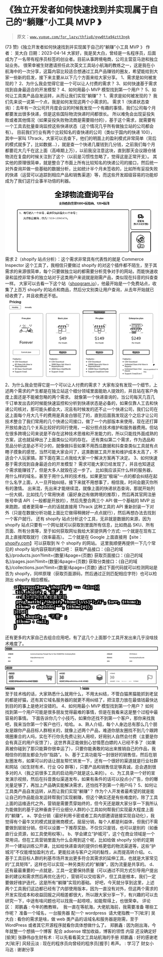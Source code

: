 # 《独立开发者如何快速找到并实现属于自己的“躺赚”小工具 MVP 》

> 原文：[`www.yuque.com/for_lazy/thfiu8/gyw0tta94ztt3ngk`](https://www.yuque.com/for_lazy/thfiu8/gyw0tta94ztt3ngk)

<ne-h2 id="cc2f2853" data-lake-id="cc2f2853"><ne-heading-ext><ne-heading-anchor></ne-heading-anchor><ne-heading-fold></ne-heading-fold></ne-heading-ext><ne-heading-content><ne-text id="ud14013e0">(73 赞)《独立开发者如何快速找到并实现属于自己的“躺赚”小工具 MVP 》</ne-text></ne-heading-content></ne-h2> <ne-p id="u21a5d273" data-lake-id="u21a5d273"><ne-text id="u9a6a94b8">作者： 吴大白</ne-text></ne-p> <ne-p id="u9403b222" data-lake-id="u9403b222"><ne-text id="u0fa6d5c4">日期：2023-04-14</ne-text></ne-p> <ne-p id="u3057e935" data-lake-id="u3057e935"><ne-text id="u31043e14">大家好，我是吴大白，曾经是一名程序员，后面成为了一名带有程序员标签的创业者。目前从事跨境电商，公司主营亚马逊和独立站业务。</ne-text></ne-p> <ne-p id="u41d25c7a" data-lake-id="u41d25c7a"><ne-text id="u3d0a5a0e">很荣幸被生财邀请担任此次英文工具站小航海的教练之一，这是我在小航海中的一次分享，这篇内容比较适合想通过工具产品赚钱的圈友，希望能给到大家一些新的启发，接下来主要从以下几个方面来给大家分享。</ne-text></ne-p> <ne-p id="u6be73e09" data-lake-id="u6be73e09"><ne-text id="u1ea3b2f5" ne-bold="true">1、需求是如何被发现的？</ne-text></ne-p> <ne-p id="u3c1aa121" data-lake-id="u3c1aa121"><ne-text id="u2a969752" ne-bold="true">2、为什么我会觉得它是一个可以让人付费的需求？</ne-text></ne-p> <ne-p id="u525f2b07" data-lake-id="u525f2b07"><ne-text id="u74fc0609" ne-bold="true">3、如何快速基于需求找到自身最适合的开发模型？</ne-text></ne-p> <ne-p id="uaca78a52" data-lake-id="uaca78a52"><ne-text id="u37438ba3" ne-bold="true">4、如何用最小 MVP 模型找到第一个用户？</ne-text></ne-p> <ne-p id="u2f5dadcf" data-lake-id="u2f5dadcf"><ne-text id="u03c91b55" ne-bold="true">5、如何让工具类产品自发运转，从而让我们实现“躺赚”？</ne-text></ne-p> <ne-p id="ud34ffbf1" data-lake-id="ud34ffbf1"><ne-text id="u7d5165b6" ne-bold="true">1、需求是如何被发现的？</ne-text></ne-p> <ne-p id="ud2a0b1be" data-lake-id="ud2a0b1be"><ne-text id="u8046c068">我们先来说一说第一个点，我是如何发现这两个小需求的。</ne-text></ne-p> <ne-p id="u7bcc8dce" data-lake-id="u7bcc8dce"><ne-text id="u507699af" ne-bold="true">需求 1（快递状态查询）：</ne-text><ne-text id="u66431ef6">去年有一次公司开月度会议的时候我发现一个有趣的事情，我们公司每个月都要发出很多快递，但是这些国际物流快递时间都很长。</ne-text></ne-p> <ne-p id="u345d685f" data-lake-id="u345d685f"><ne-text id="u1d2e6616">所以难免会出现妥投失败或者其他情况（如果妥投失败物流商是需要赔付的），基于这个需求，就需要有一个工具去批量查询监控这些快递状态（这个情况几乎所有做独立站的公司都会有）。</ne-text></ne-p> <ne-p id="ue027ab58" data-lake-id="ue027ab58"><ne-text id="uce0ac363">目前我们行业有两个比较知名的查快递的公司（类似于国内的快递 100），其中一家叫 17track，大家可以去查下，他们的明面上的盈利模式非常简单（背后的模式就多了，比如数据...），就是查一个快递几厘钱到几分钱，之前我们每个月都要花大几千在这上面（高峰期上万），以前我没注意这块，直到那天会议跟仓储物流在复盘的时候关注到了这个（以前是习惯性忽略了，觉得这是正常开支）。</ne-text></ne-p> <ne-p id="u8335f1fe" data-lake-id="u8335f1fe"><ne-text id="u1201556c">其实他的原理很简单，就是整合了市面上所有比较知名的快递公司的接口，然后统一对外查询并做一些基础的数据分析，比如统计半个月未签收的，比如所有妥投失败的快递（运营可以追踪到相应产品和销售渠道）等，而这些开发超级容易的功能却成为了我们这行业事半功倍的利器。</ne-text></ne-p> <ne-p id="u034073a5" data-lake-id="u034073a5"><ne-card data-card-name="image" data-card-type="inline" id="Rolb4" data-event-boundary="card">![](img/3824a1fab6a51b50ee2f3a4f0c0c82d2.png)  <ne-p id="u74ace983" data-lake-id="u74ace983"><ne-text id="u8a054821" ne-bold="true">需求 2（shopify 站点分析）：</ne-text><ne-text id="u93898144">这个需求非常具有代表性的就是 Commerce Inspector 这个工具了，我相信只要做过 shopify 的对这个插件都不陌生，至于其需求的来源很简单，每个只要做独立站的都需要分析竞争对手的网站，而能快速收录和监控非常多的独立站对于这类用户来说就是刚需产品，类似现在抖音的抖查查一样。</ne-text></ne-p> <ne-p id="u0a8c1de9" data-lake-id="u0a8c1de9"><ne-text id="ub653e414">大家可以去看一下这个站（</ne-text>[<ne-text id="u1dcc4132">shopgram.io</ne-text>](http://shopgram.io)<ne-text id="u50e22166">），他最开始是一个免费站点，收集了上百万 shopify 的站点和商品，然后分文别类让用户查询，从去年开始就已经收费了，并且收费还不低。</ne-text></ne-p> <ne-p id="u79ca9790" data-lake-id="u79ca9790"><ne-card data-card-name="image" data-card-type="inline" id="AKTyo" data-event-boundary="card">![](img/ec817366e1b67a4c014427eff8b4d385.png)  <ne-p id="u25561e1f" data-lake-id="u25561e1f"><ne-text id="u400389ea" ne-bold="true">2、为什么我会觉得它是一个可以让人付费的需求？</ne-text></ne-p> <ne-p id="ufdef50ae" data-lake-id="ufdef50ae"><ne-text id="ue9428331">大家有没有发现一个细节，上述两个需求的产生都是在独立站这个细分领域里面能助人提效的，并且站在客户角度上面还是不能被忽略的两个需求。</ne-text></ne-p> <ne-p id="u7deb18c5" data-lake-id="u7deb18c5"><ne-text id="u03228bc4">就像第一个快递查询的，当公司每天几百几千订单发出去的时候能快速监控和分析到快递状态是必备的，如果仅靠人工去和快递公司核对，那可能头都会大，况且有时候发的还不止一个快递公司，我们公司在这上面每个月大几千的费用是真金白银花了的，直到后面我发现这个之后才让公司技术整合了我们常用的几个快递公司接口，做了一个内部版本来使用，现在还打算开放给身边几个关系比较好的同行使用，一起分担点技术维护和服务器费用。但站在很多跨境公司来说是不存在这种技术思维和开发能力的，所以只能找外面成熟的方案，这也就延伸出了上面类似公司的存在。</ne-text></ne-p> <ne-p id="ufca749b3" data-lake-id="ufca749b3"><ne-text id="u9e855bbe">还有类似第二个需求，作为选品和竞品分析这是必不可少的，就像做抖音如果不用西瓜数据和抖查查类似工具就有点瞎子摸象的感觉，当然可能大家会问了，这类数据工具开发和维护成本太高了，不适合个人玩家搞，那下面在第三点我给大家一个解决方案再下决定。</ne-text></ne-p> <ne-p id="uad379d55" data-lake-id="uad379d55"><ne-text id="ua0ead4f8" ne-bold="true">3、如何快速基于需求找到自身最适合的开发模型？</ne-text></ne-p> <ne-p id="ua08d413a" data-lake-id="ua08d413a"><ne-text id="ubda22c4e">需求可能大家已经发现了，并且也知道这个需求能赚钱了，但是大多人就毁在这一步了。</ne-text></ne-p> <ne-p id="uc013b236" data-lake-id="uc013b236"><ne-text id="u516e2de5">比如我应该买什么样的服务器，用什么样的域名，甚至于用什么样的技术栈，如果更加“极端”一点的都会纠结在起什么名字上面，人一旦开始纠结，接下来就不用想事了，相信我，时间会磨灭你所有的激情。</ne-text></ne-p> <ne-p id="u79291fb2" data-lake-id="u79291fb2"><ne-text id="u9bf947bd">出来混，先出来才能继续混，就像上面的快递状态查询，那就开始列一份大纲，比如找几个常用快递（最好身边有做跨境的推荐），然后再其官网注册账号申请 API（一般都是开放的），然后先整合两三个 API 做一个基础的 MVP 出来跑跑，或者更简单一点的话就直接用 17track 这种工具的 API 重新封装一下对外（只是在数据分析功能上面比它做得稍微好一点点就行），然后再想办法去找到一个客户就行。</ne-text></ne-p> <ne-p id="u70920994" data-lake-id="u70920994"><ne-text id="u5cd8ab99">还有 shopify 站点分析这个工具，无非就是数据的来源，因为 shopify 站点只要有一个网址就可以获取到里面所有信息，比如商品 SKU、所有页面、所有分类等，至于如何获取网址我给大家提供两个方式:</ne-text></ne-p> <ne-p id="uc96df660" data-lake-id="uc96df660"><ne-text id="uef3c97d8">一个就是在现有工具上直接爬取就行（效率最高）。</ne-text></ne-p> <ne-p id="u72b2495b" data-lake-id="u72b2495b"><ne-text id="ufd4ab90a">二个就是在 Google 上面直接用【site：</ne-text>[<ne-text id="u4686edd8">shopify.com</ne-text>](http://shopify.com)<ne-text id="u005c678b">】可以获取到 N 个 shopify 的网站。</ne-text></ne-p> <ne-p id="u48f3416a" data-lake-id="u48f3416a"><ne-text id="u96340cce">这里我顺便再提供一下几个常见的 shopify 站内容获取的接口吧：</ne-text></ne-p> <ne-p id="u06ae275b" data-lake-id="u06ae275b"><ne-text id="ucdc74a33" ne-bold="true">获取产品接口：</ne-text><ne-text id="u648693d0">{自己的域名}/products.json?limit={数量}&page={页数}</ne-text></ne-p> <ne-p id="ubd3f7c1a" data-lake-id="ubd3f7c1a"><ne-text id="u94386ff5" ne-bold="true">获取页面接口：</ne-text><ne-text id="u67db097c">{自己的域名}/pages.json?limit={数量}&page={页数}</ne-text></ne-p> <ne-p id="ub0c5a004" data-lake-id="ub0c5a004"><ne-text id="ue3ec341a" ne-bold="true">获取分类接口：</ne-text><ne-text id="ue6491ced">{自己的域名}/collections.json?limit={数量}&page={页数}</ne-text></ne-p> <ne-p id="u33eae7b3" data-lake-id="u33eae7b3"><ne-text id="u34ed5f0a">通过下面代码就可以</ne-text><ne-text id="uf537fa33" ne-bold="true">检测网站是否为 shopify</ne-text><ne-text id="uda54ef72">，同样原理（获取页面源码，然后通过正则匹配相应字符）也可以检测出 shopify 相应模板。</ne-text></ne-p> <ne-p id="u8273a256" data-lake-id="u8273a256"><ne-card data-card-name="image" data-card-type="inline" id="P1qOF" data-event-boundary="card">![](img/775ae303e46351d5b7ff84a8be5e9eed.png)</ne-card></ne-p> <ne-p id="ua64a8af5" data-lake-id="ua64a8af5"><ne-text id="ufb4ab0d2">还有更多的大家自己去组合应用吧，有了这几个上面那个工具开发出来几乎没啥技术难度了。</ne-text></ne-p> <ne-p id="u314db085" data-lake-id="u314db085"><ne-card data-card-name="image" data-card-type="inline" id="cAVkC" data-event-boundary="card">![](img/6f1d2cfb2ddf35444cf1ad78a341933f.png)</ne-card></ne-p> <ne-p id="u3c957834" data-lake-id="u3c957834"><ne-text id="u2198eeca">至于技术栈的话，大家熟悉什么就用什么，不用太纠结，不管白猫黑猫能抓到老鼠的都是好猫，还有其它域名服务器的就更不用纠结了，把注意力放在最值钱最快达到目的的事上是绝对没错的。</ne-text></ne-p> <ne-p id="u275afefa" data-lake-id="u275afefa"><ne-text id="u74cbac6d" ne-bold="true">4、如何用最小 MVP 模型找到第一个用户？</ne-text></ne-p> <ne-p id="ube9452c8" data-lake-id="ube9452c8"><ne-text id="u19e3ce51">如何找到第一个用户可能是很多朋友觉得最难的事情，但是在我看来这是整个过程中最容易的事情。</ne-text></ne-p> <ne-p id="u157f9540" data-lake-id="u157f9540"><ne-text id="u8a9248f6">下面告诉你几个小技巧，如果你还找不到第一个客户，那你来找我吧，我来当你第一个客户也行，哈哈。</ne-text></ne-p> <ne-p id="u0653193e" data-lake-id="u0653193e"><ne-text id="ueb17e467">a、熟人介绍，每个人身边总有那么几个朋友是跟你产品目标人群相关的，就像上述两个产品，难道你朋友圈找不到几个跟跨境圈重合的人吗，实在不行你先免费让别人用呗，好用别人自然会付费（主要是你会有真正的用户反馈了），这世界真正能做到心甘情愿白嫖的人已经不多了（如果真被你碰到了那只能算你很幸运了），只要你能勇敢的站出来推销自己的作品，我相信你的朋友都会为你“指路”。</ne-text></ne-p> <ne-p id="u16b90f9e" data-lake-id="u16b90f9e"><ne-text id="ufb1ce869">b、基于工具功能写一封很好的销售信，然后在朋友圈发布，如果可以的话让朋友帮忙转发一下，还有一个很好的渠道就是行业社群和网站（如生财有术、行业 QQ 群等），只要产品和销售信足够真诚，总会遇到很多对的人（我之前很多工具的启动用户就是这么来的）。</ne-text></ne-p> <ne-p id="u105bc004" data-lake-id="u105bc004"><ne-text id="uc0d21598">c、为工具录一个好的宣发演示视频，然后在抖音类似渠道发布，如果有条件的话可以投点小广告，你的曝光量足够了，再加上产品确实能解决需求，还怕找不到第一个用户吗？</ne-text></ne-p> <ne-p id="uff4d8069" data-lake-id="uff4d8069"><ne-text id="u54f7ccab" ne-bold="true">5、如何让工具类产品自发运转，从而让我们实现“躺赚”？</ne-text></ne-p> <ne-p id="u19f3dc51" data-lake-id="u19f3dc51"><ne-text id="u3d4a1d83">作为个人开发者最希望的就是能让自己的作品能自发运转帮我们实现躺赚，但这个确实还是有些难度的，除了工具上面的运维迭代之外，营销是需要贯穿始终的，但今天还是跟大家分享一下我所认为能做到的基于这种垂直于行业细分人群的小工具如何帮我们实现最大程度上面的“躺赚”。</ne-text></ne-p> <ne-p id="u2bf960cf" data-lake-id="u2bf960cf"><ne-text id="uf66f3905">a、学会分销（最好利用卡密或者工具内部邀请链接实现自动化），我觉得有个最牛叉的模式就是微商模式，层层分销，每个人都是利益体，但我们不需要做到层层分销，但可以设置一下推荐奖励，不仅仅只是钱，也可以是别的（如垂直行业资源，如工具使用权等）。</ne-text></ne-p> <ne-p id="ueddd017c" data-lake-id="ueddd017c"><ne-text id="u76ed80a5">b、学会建立“护城河”，这个在商业领域是一个常用词，但在工具营销里面为什么会用到这个呢，比如给做 shopify 分析的定期开一个建站训练公开课，比如给快递查询的提供价格更低的物流渠道等，这些“护城河”不仅能增加盈利方式，更能拉进与客户之间的黏性，从而提高转介绍。</ne-text></ne-p> <ne-p id="u6711443a" data-lake-id="u6711443a"><ne-text id="u8ef9db44">c、基于工具目标人群的利基市场开发出更多符合其需求的延伸工具，也就是大家常见的“工具矩阵”，这样也可以实现一种另类形式的“躺赚”，因为流量是共享的。</ne-text></ne-p> <ne-p id="uc491ea0d" data-lake-id="uc491ea0d"><ne-text id="u55b01b1f">d、还有最最重要的一点就是，工具一定要保持质量（可以通过不同方式引导用户提出新的建议和需求然后再优化迭代），营销可以交给客户，但工具是根本，我们一定要做好维护迭代，这是所有“躺赚”实现的基础。</ne-text></ne-p> <ne-p id="u74050b60" data-lake-id="u74050b60"><ne-text id="u85c2b52c">好吧，今天就分享到这里，上述两个工具我们这边都已经有了内部使用版本，因为一直没有对外，但这两个需求的开发实现成本和收益回报之间相差都很大，所以跟大家分享一下，有兴趣的可以去研究一下，中途有啥问题也可以找我一起唠唠，如能帮得上，也很荣幸。</ne-text></ne-p> <ne-hole id="ua435c3b3" data-lake-id="ua435c3b3"><ne-card data-card-name="hr" data-card-type="block" id="g2ZE0" data-event-boundary="card"><ne-p id="u4bc3a3bd" data-lake-id="u4bc3a3bd"><ne-text id="u325a0b81">评论区：</ne-text></ne-p> <ne-p id="u83dbfc4f" data-lake-id="u83dbfc4f"><ne-text id="u94986701">郑鹏鑫 : 今年的教教嘛，  我一直在等航海，大佬航海前，我需要准备 哪些工作呢？ 准备一个域名，一台服务器 配一个 wordpress  请大佬指教一下[呲牙]</ne-text> <ne-text id="ub83f4688">吴大白 : 看你的需求是啥，做 web 类产品的话域名和服务器是刚需，至于 WordPress 或者其它开源程序就看你具体想做什么了。</ne-text> <ne-text id="u86650131">郑鹏鑫 : 因为刚出海，今年就整一个想搞一个博客  配合 adsense 增加收益，博客的领悟 内容 还没确定好[偷笑]</ne-text> <ne-text id="u3b173472">张静伟@生财有术 : 可以先看看英文工具站航海的手册</ne-text> <ne-text id="u55dd38be">郑鹏鑫 : 好的感谢老大[呲牙]</ne-text> <ne-text id="u89546318">风轻云淡 : 现在的程序员向曾经的程序员[握手]</ne-text> <ne-text id="u388129d9">希声。 : 学习了</ne-text> <ne-text id="u52de0a53">财女小马达 : 谢谢分享</ne-text></ne-p></ne-card></ne-hole></ne-card></ne-p></ne-card></ne-p>